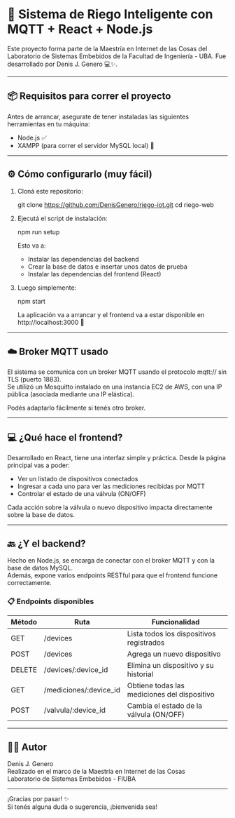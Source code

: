 # 🌱 Sistema de Riego Inteligente con MQTT + React + Node.js

Este proyecto forma parte de la Maestría en Internet de las Cosas del Laboratorio de Sistemas Embebidos de la Facultad de Ingeniería - UBA. Fue desarrollado por Denis J. Genero 💻✨.

---

## 📦 Requisitos para correr el proyecto

Antes de arrancar, asegurate de tener instaladas las siguientes herramientas en tu máquina:

- Node.js ✅
- XAMPP (para correr el servidor MySQL local) 🐬

---

## ⚙️ Cómo configurarlo (muy fácil)

1. Cloná este repositorio:

   git clone https://github.com/DenisGenero/riego-iot.git
   cd riego-web

2. Ejecutá el script de instalación:

   npm run setup

   Esto va a:
   - Instalar las dependencias del backend
   - Crear la base de datos e insertar unos datos de prueba
   - Instalar las dependencias del frontend (React)

3. Luego simplemente:

   npm start

   La aplicación va a arrancar y el frontend va a estar disponible en http://localhost:3000 🚀

---

## ☁️ Broker MQTT usado

El sistema se comunica con un broker MQTT usando el protocolo mqtt:// sin TLS (puerto 1883).  
Se utilizó un Mosquitto instalado en una instancia EC2 de AWS, con una IP pública (asociada mediante una IP elástica).

Podés adaptarlo fácilmente si tenés otro broker.

---

## 💻 ¿Qué hace el frontend?

Desarrollado en React, tiene una interfaz simple y práctica. Desde la página principal vas a poder:

- Ver un listado de dispositivos conectados
- Ingresar a cada uno para ver las mediciones recibidas por MQTT
- Controlar el estado de una válvula (ON/OFF)

Cada acción sobre la válvula o nuevo dispositivo impacta directamente sobre la base de datos.

---

## 🔙 ¿Y el backend?

Hecho en Node.js, se encarga de conectar con el broker MQTT y con la base de datos MySQL.  
Además, expone varios endpoints RESTful para que el frontend funcione correctamente.

### 📋 Endpoints disponibles

Método | Ruta                     | Funcionalidad
-------|--------------------------|-------------------------------
GET    | /devices                 | Lista todos los dispositivos registrados
POST   | /devices                 | Agrega un nuevo dispositivo
DELETE | /devices/:device_id      | Elimina un dispositivo y su historial
GET    | /mediciones/:device_id   | Obtiene todas las mediciones del dispositivo
POST   | /valvula/:device_id      | Cambia el estado de la válvula (ON/OFF)

---

## 👨‍💻 Autor

Denis J. Genero  
Realizado en el marco de la Maestría en Internet de las Cosas  
Laboratorio de Sistemas Embebidos - FIUBA

---

¡Gracias por pasar! ✨  
Si tenés alguna duda o sugerencia, ¡bienvenida sea!